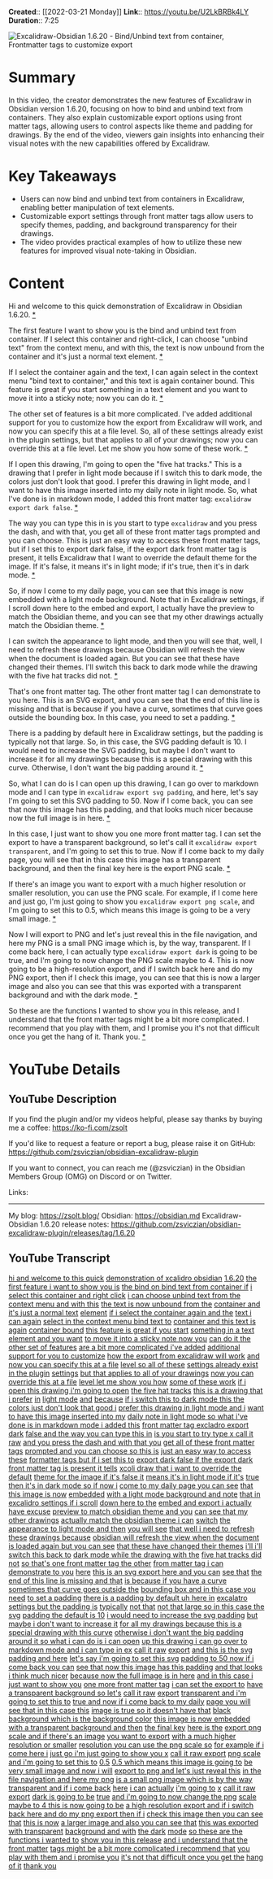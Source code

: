 **Created**:: [[2022-03-21 Monday]]
**Link**:: https://youtu.be/U2LkBRBk4LY
**Duration**:: 7:25

![Excalidraw-Obsidian 1.6.20 - Bind/Unbind text from container, Frontmatter tags to customize export](https://youtu.be/U2LkBRBk4LY)

# Summary
In this video, the creator demonstrates the new features of Excalidraw in Obsidian version 1.6.20, focusing on how to bind and unbind text from containers. They also explain customizable export options using front matter tags, allowing users to control aspects like theme and padding for drawings. By the end of the video, viewers gain insights into enhancing their visual notes with the new capabilities offered by Excalidraw.

# Key Takeaways
- Users can now bind and unbind text from containers in Excalidraw, enabling better manipulation of text elements.
- Customizable export settings through front matter tags allow users to specify themes, padding, and background transparency for their drawings.
- The video provides practical examples of how to utilize these new features for improved visual note-taking in Obsidian.

# Content
Hi and welcome to this quick demonstration of Excalidraw in Obsidian 1.6.20. [* ](https://youtu.be/U2LkBRBk4LY?t=0)

The first feature I want to show you is the bind and unbind text from container. If I select this container and right-click, I can choose "unbind text" from the context menu, and with this, the text is now unbound from the container and it's just a normal text element. [* ](https://youtu.be/U2LkBRBk4LY?t=6)

If I select the container again and the text, I can again select in the context menu "bind text to container," and this text is again container bound. This feature is great if you start something in a text element and you want to move it into a sticky note; now you can do it. [* ](https://youtu.be/U2LkBRBk4LY?t=30)

The other set of features is a bit more complicated. I've added additional support for you to customize how the export from Excalidraw will work, and now you can specify this at a file level. So, all of these settings already exist in the plugin settings, but that applies to all of your drawings; now you can override this at a file level. Let me show you how some of these work. [* ](https://youtu.be/U2LkBRBk4LY?t=48)

If I open this drawing, I'm going to open the "five hat tracks." This is a drawing that I prefer in light mode because if I switch this to dark mode, the colors just don't look that good. I prefer this drawing in light mode, and I want to have this image inserted into my daily note in light mode. So, what I've done is in markdown mode, I added this front matter tag: `excalidraw export dark false`. [* ](https://youtu.be/U2LkBRBk4LY?t=77)

The way you can type this in is you start to type `excalidraw` and you press the dash, and with that, you get all of these front matter tags prompted and you can choose. This is just an easy way to access these front matter tags, but if I set this to export dark false, if the export dark front matter tag is present, it tells Excalidraw that I want to override the default theme for the image. If it's false, it means it's in light mode; if it's true, then it's in dark mode. [* ](https://youtu.be/U2LkBRBk4LY?t=110)

So, if now I come to my daily page, you can see that this image is now embedded with a light mode background. Note that in Excalidraw settings, if I scroll down here to the embed and export, I actually have the preview to match the Obsidian theme, and you can see that my other drawings actually match the Obsidian theme. [* ](https://youtu.be/U2LkBRBk4LY?t=162)

I can switch the appearance to light mode, and then you will see that, well, I need to refresh these drawings because Obsidian will refresh the view when the document is loaded again. But you can see that these have changed their themes. I'll switch this back to dark mode while the drawing with the five hat tracks did not. [* ](https://youtu.be/U2LkBRBk4LY?t=190)

That's one front matter tag. The other front matter tag I can demonstrate to you here. This is an SVG export, and you can see that the end of this line is missing and that is because if you have a curve, sometimes that curve goes outside the bounding box. In this case, you need to set a padding. [* ](https://youtu.be/U2LkBRBk4LY?t=215)

There is a padding by default here in Excalidraw settings, but the padding is typically not that large. So, in this case, the SVG padding default is 10. I would need to increase the SVG padding, but maybe I don't want to increase it for all my drawings because this is a special drawing with this curve. Otherwise, I don't want the big padding around it. [* ](https://youtu.be/U2LkBRBk4LY?t=238)

So, what I can do is I can open up this drawing, I can go over to markdown mode and I can type in `excalidraw export svg padding`, and here, let's say I'm going to set this SVG padding to 50. Now if I come back, you can see that now this image has this padding, and that looks much nicer because now the full image is in here. [* ](https://youtu.be/U2LkBRBk4LY?t=280)

In this case, I just want to show you one more front matter tag. I can set the export to have a transparent background, so let's call it `excalidraw export transparent`, and I'm going to set this to true. Now if I come back to my daily page, you will see that in this case this image has a transparent background, and then the final key here is the export PNG scale. [* ](https://youtu.be/U2LkBRBk4LY?t=307)

If there's an image you want to export with a much higher resolution or smaller resolution, you can use the PNG scale. For example, if I come here and just go, I'm just going to show you `excalidraw export png scale`, and I'm going to set this to 0.5, which means this image is going to be a very small image. [* ](https://youtu.be/U2LkBRBk4LY?t=351)

Now I will export to PNG and let's just reveal this in the file navigation, and here my PNG is a small PNG image which is, by the way, transparent. If I come back here, I can actually type `excalidraw export dark` is going to be true, and I'm going to now change the PNG scale maybe to 4. This is now going to be a high-resolution export, and if I switch back here and do my PNG export, then if I check this image, you can see that this is now a larger image and also you can see that this was exported with a transparent background and with the dark mode. [* ](https://youtu.be/U2LkBRBk4LY?t=405)

So these are the functions I wanted to show you in this release, and I understand that the front matter tags might be a bit more complicated. I recommend that you play with them, and I promise you it's not that difficult once you get the hang of it. Thank you. [* ](https://youtu.be/U2LkBRBk4LY?t=440)

# YouTube Details

## YouTube Description

If you find the plugin and/or my videos helpful, please say thanks by buying me a coffee: https://ko-fi.com/zsolt

If you'd like to request a feature or report a bug, please raise it on GitHub: https://github.com/zsviczian/obsidian-excalidraw-plugin

If you want to connect, you can reach me (@zsviczian) in the Obsidian Members Group (OMG) on Discord or on Twitter. 

Links: 

---------

My blog: https://zsolt.blog/ 
Obsidian: https://obsidian.md
Excalidraw-Obsidian 1.6.20 release notes: https://github.com/zsviczian/obsidian-excalidraw-plugin/releases/tag/1.6.20

## YouTube Transcript

[hi and welcome to this quick](https://youtu.be/U2LkBRBk4LY?t=0) [demonstration of xcalidro obsidian](https://youtu.be/U2LkBRBk4LY?t=1) [1.6.20](https://youtu.be/U2LkBRBk4LY?t=4) [the first feature i want to show you is](https://youtu.be/U2LkBRBk4LY?t=6) [the bind on bind text from container if](https://youtu.be/U2LkBRBk4LY?t=8) [i select this container and right click](https://youtu.be/U2LkBRBk4LY?t=12) [i can choose unbind text from the](https://youtu.be/U2LkBRBk4LY?t=15) [context menu and with this](https://youtu.be/U2LkBRBk4LY?t=17) [the text is now unbound from the](https://youtu.be/U2LkBRBk4LY?t=19) [container and it's just a normal text](https://youtu.be/U2LkBRBk4LY?t=22) [element](https://youtu.be/U2LkBRBk4LY?t=25) [if i select the container again and the](https://youtu.be/U2LkBRBk4LY?t=26) [text i can again](https://youtu.be/U2LkBRBk4LY?t=28) [select in the context menu bind text to](https://youtu.be/U2LkBRBk4LY?t=30) [container and this text is again](https://youtu.be/U2LkBRBk4LY?t=33) [container bound](https://youtu.be/U2LkBRBk4LY?t=36) [this feature is great if you start](https://youtu.be/U2LkBRBk4LY?t=37) [something in a text element and you want](https://youtu.be/U2LkBRBk4LY?t=39) [to move it into a sticky note now you](https://youtu.be/U2LkBRBk4LY?t=42) [can do it the other set of features](https://youtu.be/U2LkBRBk4LY?t=45) [are a bit more complicated i've added](https://youtu.be/U2LkBRBk4LY?t=48) [additional support for you to customize](https://youtu.be/U2LkBRBk4LY?t=51) [how the export from excalidraw will work](https://youtu.be/U2LkBRBk4LY?t=54) [and now you can specify this at a file](https://youtu.be/U2LkBRBk4LY?t=59) [level so all of these](https://youtu.be/U2LkBRBk4LY?t=62) [settings already exist in the plugin](https://youtu.be/U2LkBRBk4LY?t=64) [settings](https://youtu.be/U2LkBRBk4LY?t=68) [but that applies to all of your drawings](https://youtu.be/U2LkBRBk4LY?t=69) [now you can override this at a file](https://youtu.be/U2LkBRBk4LY?t=72) [level let me show you how](https://youtu.be/U2LkBRBk4LY?t=75) [some of these work](https://youtu.be/U2LkBRBk4LY?t=77) [if i open this drawing i'm going to open](https://youtu.be/U2LkBRBk4LY?t=79) [the five hat tracks](https://youtu.be/U2LkBRBk4LY?t=82) [this is a drawing that i prefer](https://youtu.be/U2LkBRBk4LY?t=84) [in](https://youtu.be/U2LkBRBk4LY?t=87) [light mode](https://youtu.be/U2LkBRBk4LY?t=88) [and](https://youtu.be/U2LkBRBk4LY?t=89) [because](https://youtu.be/U2LkBRBk4LY?t=90) [if i switch this to dark mode this the](https://youtu.be/U2LkBRBk4LY?t=91) [colors just don't look that good i](https://youtu.be/U2LkBRBk4LY?t=94) [prefer this drawing in light mode and i](https://youtu.be/U2LkBRBk4LY?t=96) [want to have this image inserted into my](https://youtu.be/U2LkBRBk4LY?t=99) [daily note in light mode so what i've](https://youtu.be/U2LkBRBk4LY?t=103) [done is in markdown mode i added this](https://youtu.be/U2LkBRBk4LY?t=106) [front matter tag excladro export dark](https://youtu.be/U2LkBRBk4LY?t=110) [false and the way you can type this in](https://youtu.be/U2LkBRBk4LY?t=113) [is you start to try type x call it raw](https://youtu.be/U2LkBRBk4LY?t=116) [and you press the dash and with that you](https://youtu.be/U2LkBRBk4LY?t=120) [get all of these front matter tags](https://youtu.be/U2LkBRBk4LY?t=123) [prompted and you can choose so this is](https://youtu.be/U2LkBRBk4LY?t=126) [just an easy way to access these](https://youtu.be/U2LkBRBk4LY?t=129) [formatter tags but if i set this to](https://youtu.be/U2LkBRBk4LY?t=132) [export dark false if the export dark](https://youtu.be/U2LkBRBk4LY?t=135) [front matter tag is present it tells](https://youtu.be/U2LkBRBk4LY?t=138) [xcoli draw that i want to override the](https://youtu.be/U2LkBRBk4LY?t=141) [default](https://youtu.be/U2LkBRBk4LY?t=145) [theme for the image if it's false it](https://youtu.be/U2LkBRBk4LY?t=146) [means it's in light mode if it's](https://youtu.be/U2LkBRBk4LY?t=149) [true then it's in dark mode so if now i](https://youtu.be/U2LkBRBk4LY?t=152) [come to my daily page you can see](https://youtu.be/U2LkBRBk4LY?t=155) [that this image is now](https://youtu.be/U2LkBRBk4LY?t=159) [embedded](https://youtu.be/U2LkBRBk4LY?t=161) [with a light mode background and note](https://youtu.be/U2LkBRBk4LY?t=162) [that in excalidro settings if i scroll](https://youtu.be/U2LkBRBk4LY?t=166) [down here to the](https://youtu.be/U2LkBRBk4LY?t=170) [embed and export i actually have excuse](https://youtu.be/U2LkBRBk4LY?t=173) [preview to match obsidian theme and you](https://youtu.be/U2LkBRBk4LY?t=177) [can see that my other drawings](https://youtu.be/U2LkBRBk4LY?t=180) [actually match the obsidian theme i can](https://youtu.be/U2LkBRBk4LY?t=183) [switch](https://youtu.be/U2LkBRBk4LY?t=186) [the appearance to light mode and then](https://youtu.be/U2LkBRBk4LY?t=187) [you will see](https://youtu.be/U2LkBRBk4LY?t=190) [that well i need to refresh these](https://youtu.be/U2LkBRBk4LY?t=191) [drawings because](https://youtu.be/U2LkBRBk4LY?t=194) [obsidian will refresh the view when the](https://youtu.be/U2LkBRBk4LY?t=195) [document is loaded again but you can see](https://youtu.be/U2LkBRBk4LY?t=198) [that these have changed their themes](https://youtu.be/U2LkBRBk4LY?t=201) [i'll i'll switch this back to](https://youtu.be/U2LkBRBk4LY?t=204) [dark mode while the drawing with the](https://youtu.be/U2LkBRBk4LY?t=206) [five hat tracks did not](https://youtu.be/U2LkBRBk4LY?t=209) [so that's one front matter tag the other](https://youtu.be/U2LkBRBk4LY?t=211) [from matter tag i can demonstrate to you](https://youtu.be/U2LkBRBk4LY?t=213) [here](https://youtu.be/U2LkBRBk4LY?t=215) [this is an svg export here and you can](https://youtu.be/U2LkBRBk4LY?t=216) [see that](https://youtu.be/U2LkBRBk4LY?t=220) [the end of this line is missing and that](https://youtu.be/U2LkBRBk4LY?t=221) [is because if you have a curve](https://youtu.be/U2LkBRBk4LY?t=224) [sometimes that curve goes outside the](https://youtu.be/U2LkBRBk4LY?t=226) [bounding box and in this case you need](https://youtu.be/U2LkBRBk4LY?t=229) [to set a padding](https://youtu.be/U2LkBRBk4LY?t=232) [there is a padding by default uh here in](https://youtu.be/U2LkBRBk4LY?t=234) [excalatro settings but the padding is](https://youtu.be/U2LkBRBk4LY?t=238) [typically](https://youtu.be/U2LkBRBk4LY?t=241) [not that](https://youtu.be/U2LkBRBk4LY?t=242) [not that large so in this case the svg](https://youtu.be/U2LkBRBk4LY?t=244) [padding the default is 10](https://youtu.be/U2LkBRBk4LY?t=246) [i would need to increase the svg padding](https://youtu.be/U2LkBRBk4LY?t=249) [but maybe i don't want to increase it](https://youtu.be/U2LkBRBk4LY?t=252) [for all my drawings because this is a](https://youtu.be/U2LkBRBk4LY?t=254) [special drawing with this curve](https://youtu.be/U2LkBRBk4LY?t=257) [otherwise i don't want the big padding](https://youtu.be/U2LkBRBk4LY?t=259) [around it so what i can do is i can open](https://youtu.be/U2LkBRBk4LY?t=261) [up this drawing i can go over to](https://youtu.be/U2LkBRBk4LY?t=264) [markdown mode and i can type in ex](https://youtu.be/U2LkBRBk4LY?t=266) [call it raw](https://youtu.be/U2LkBRBk4LY?t=270) [export](https://youtu.be/U2LkBRBk4LY?t=272) [and this is the svg padding and here](https://youtu.be/U2LkBRBk4LY?t=274) [let's say i'm going to set this svg](https://youtu.be/U2LkBRBk4LY?t=277) [padding to 50 now if i come back you can](https://youtu.be/U2LkBRBk4LY?t=280) [see that now this image has this padding](https://youtu.be/U2LkBRBk4LY?t=283) [and that looks i think much nicer](https://youtu.be/U2LkBRBk4LY?t=287) [because now the full image is in here](https://youtu.be/U2LkBRBk4LY?t=289) [and in this case i just want to show you](https://youtu.be/U2LkBRBk4LY?t=292) [one more front matter tag](https://youtu.be/U2LkBRBk4LY?t=295) [i can set the export to](https://youtu.be/U2LkBRBk4LY?t=297) [have a transparent background so let's](https://youtu.be/U2LkBRBk4LY?t=301) [call it raw](https://youtu.be/U2LkBRBk4LY?t=304) [export](https://youtu.be/U2LkBRBk4LY?t=306) [transparent and i'm going to set this to](https://youtu.be/U2LkBRBk4LY?t=307) [true and now if i come back to my daily](https://youtu.be/U2LkBRBk4LY?t=310) [page you will see that in this case this](https://youtu.be/U2LkBRBk4LY?t=313) [image is true so it doesn't have that](https://youtu.be/U2LkBRBk4LY?t=317) [black](https://youtu.be/U2LkBRBk4LY?t=319) [background which is the background color](https://youtu.be/U2LkBRBk4LY?t=320) [this image is now embedded](https://youtu.be/U2LkBRBk4LY?t=323) [with a transparent background and then](https://youtu.be/U2LkBRBk4LY?t=326) [the final key](https://youtu.be/U2LkBRBk4LY?t=328) [here is the](https://youtu.be/U2LkBRBk4LY?t=330) [export png scale and if there's an image](https://youtu.be/U2LkBRBk4LY?t=332) [you want to export](https://youtu.be/U2LkBRBk4LY?t=335) [with a much higher resolution or smaller](https://youtu.be/U2LkBRBk4LY?t=337) [resolution you can use the png scale so](https://youtu.be/U2LkBRBk4LY?t=339) [for example if i come here i](https://youtu.be/U2LkBRBk4LY?t=342) [just go i'm just going to show you x](https://youtu.be/U2LkBRBk4LY?t=346) [call it raw export](https://youtu.be/U2LkBRBk4LY?t=348) [png scale](https://youtu.be/U2LkBRBk4LY?t=351) [and i'm going to set this to](https://youtu.be/U2LkBRBk4LY?t=353) [0.5](https://youtu.be/U2LkBRBk4LY?t=356) [0.5 which means this image is going to](https://youtu.be/U2LkBRBk4LY?t=358) [be very small image and now i will](https://youtu.be/U2LkBRBk4LY?t=361) [export to png and let's just reveal this](https://youtu.be/U2LkBRBk4LY?t=365) [in the file navigation and here my png](https://youtu.be/U2LkBRBk4LY?t=369) [is a small png image which is by the way](https://youtu.be/U2LkBRBk4LY?t=373) [transparent and if i come back](https://youtu.be/U2LkBRBk4LY?t=377) [here](https://youtu.be/U2LkBRBk4LY?t=381) [i can](https://youtu.be/U2LkBRBk4LY?t=382) [actually](https://youtu.be/U2LkBRBk4LY?t=383) [i'm going to](https://youtu.be/U2LkBRBk4LY?t=384) [x](https://youtu.be/U2LkBRBk4LY?t=386) [call it raw](https://youtu.be/U2LkBRBk4LY?t=388) [export](https://youtu.be/U2LkBRBk4LY?t=390) [dark is going to be](https://youtu.be/U2LkBRBk4LY?t=393) [true](https://youtu.be/U2LkBRBk4LY?t=396) [and i'm going to now change the png](https://youtu.be/U2LkBRBk4LY?t=399) [scale maybe to 4 this is now going to be](https://youtu.be/U2LkBRBk4LY?t=401) [a high resolution export and if i switch](https://youtu.be/U2LkBRBk4LY?t=405) [back here and do my png export then if i](https://youtu.be/U2LkBRBk4LY?t=408) [check this image then you can see that](https://youtu.be/U2LkBRBk4LY?t=411) [this is now](https://youtu.be/U2LkBRBk4LY?t=413) [a larger image and also you can see that](https://youtu.be/U2LkBRBk4LY?t=415) [this was exported with transparent](https://youtu.be/U2LkBRBk4LY?t=418) [background and with](https://youtu.be/U2LkBRBk4LY?t=420) [the dark](https://youtu.be/U2LkBRBk4LY?t=422) [mode](https://youtu.be/U2LkBRBk4LY?t=423) [so these are the functions i wanted to](https://youtu.be/U2LkBRBk4LY?t=425) [show you in this release](https://youtu.be/U2LkBRBk4LY?t=429) [and i understand that the front matter](https://youtu.be/U2LkBRBk4LY?t=431) [tags might be](https://youtu.be/U2LkBRBk4LY?t=433) [a bit more complicated i recommend that](https://youtu.be/U2LkBRBk4LY?t=434) [you play with them and i promise you](https://youtu.be/U2LkBRBk4LY?t=437) [it's not that difficult once you get the](https://youtu.be/U2LkBRBk4LY?t=440) [hang of it](https://youtu.be/U2LkBRBk4LY?t=442) [thank you](https://youtu.be/U2LkBRBk4LY?t=443) 


